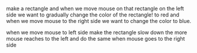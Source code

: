 make a rectangle and when we move mouse on that rectangle on the left side we want to gradually change the color of the rectangle! to red and when we move mouse to the right side we want to change the color to blue.

when we move mouse to left side make the rectangle slow down the more mouse reaches to the left and do the same when mouse goes to the right side